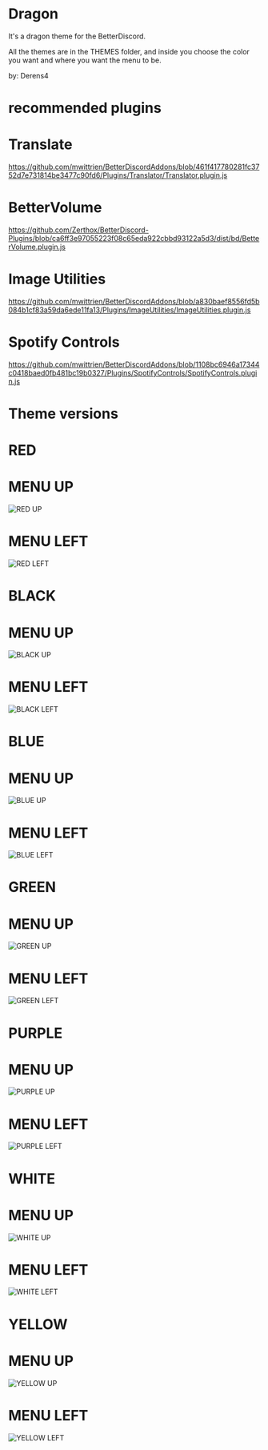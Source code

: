 # Dragon
It's a dragon theme for the BetterDiscord.

All the themes are in the THEMES folder, and inside you choose the color you want and where you want the menu to be.

by: Derens4

# recommended plugins

# Translate
https://github.com/mwittrien/BetterDiscordAddons/blob/461f417780281fc3752d7e731814be3477c90fd6/Plugins/Translator/Translator.plugin.js

# BetterVolume
https://github.com/Zerthox/BetterDiscord-Plugins/blob/ca6ff3e97055223f08c65eda922cbbd93122a5d3/dist/bd/BetterVolume.plugin.js

# Image Utilities
https://github.com/mwittrien/BetterDiscordAddons/blob/a830baef8556fd5b084b1cf83a59da6ede11fa13/Plugins/ImageUtilities/ImageUtilities.plugin.js

# Spotify Controls
https://github.com/mwittrien/BetterDiscordAddons/blob/1108bc6946a17344c0418baed0fb481bc19b0327/Plugins/SpotifyControls/SpotifyControls.plugin.js


# Theme versions

# RED
# MENU UP
![RED UP](https://www.derhos.es/themes/Dragon/rubasebackground.png)

# MENU LEFT
![RED LEFT](https://www.derhos.es/themes/Dragon/rlbasebackground.png)


# BLACK
# MENU UP
![BLACK UP](https://www.derhos.es/themes/Dragon/bubasebackground.png)

# MENU LEFT
![BLACK LEFT](https://www.derhos.es/themes/Dragon/blbasebackground.png)

# BLUE
# MENU UP
![BLUE UP](https://www.derhos.es/themes/Dragon/blubasebackground.png)

# MENU LEFT
![BLUE LEFT](https://www.derhos.es/themes/Dragon/bllbasebackground.png)

# GREEN
# MENU UP
![GREEN UP](https://www.derhos.es/themes/Dragon/gubasebackground.png)

# MENU LEFT
![GREEN LEFT](https://www.derhos.es/themes/Dragon/glbasebackground.png)

# PURPLE
# MENU UP
![PURPLE UP](https://www.derhos.es/themes/Dragon/pubasebackground.png)

# MENU LEFT
![PURPLE LEFT](https://www.derhos.es/themes/Dragon/plbasebackground.png)

# WHITE
# MENU UP
![WHITE UP](https://www.derhos.es/themes/Dragon/wubasebackground.png)

# MENU LEFT
![WHITE LEFT](https://www.derhos.es/themes/Dragon/wlbasebackground.png)

# YELLOW
# MENU UP
![YELLOW UP](https://www.derhos.es/themes/Dragon/yubasebackground.png)

# MENU LEFT
![YELLOW LEFT](https://www.derhos.es/themes/Dragon/ylbasebackground.png)